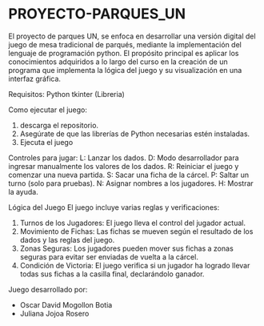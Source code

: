 # PROYECTO-PARQUES_UN
El proyecto de parques UN, se enfoca en desarrollar una versión digital del juego de mesa tradicional de parqués, mediante la implementación del lenguaje de programación python. El propósito principal es aplicar los conocimientos adquiridos a lo largo del curso en la creación de un programa que implementa la lógica del juego y su visualización en una interfaz gráfica.

Requisitos:
Python
tkinter (Libreria)


Como ejecutar el juego:
1. descarga el repositorio.
2. Asegúrate de que las librerías de Python necesarias estén instaladas.
3. Ejecuta el juego

Controles para jugar:
L: Lanzar los dados.
D: Modo desarrollador para ingresar manualmente los valores de los dados.
R: Reiniciar el juego y comenzar una nueva partida.
S: Sacar una ficha de la cárcel.
P: Saltar un turno (solo para pruebas).
N: Asignar nombres a los jugadores.
H: Mostrar la ayuda.

Lógica del Juego
El juego incluye varias reglas y verificaciones:
1. Turnos de los Jugadores: El juego lleva el control del jugador actual.
2. Movimiento de Fichas: Las fichas se mueven según el resultado de los dados y las reglas del juego.
3. Zonas Seguras: Los jugadores pueden mover sus fichas a zonas seguras para evitar ser enviadas de vuelta a la cárcel.
4. Condición de Victoria: El juego verifica si un jugador ha logrado llevar todas sus fichas a la casilla final, declarándolo ganador.

Juego desarrollado por:
- Oscar David Mogollon Botia
- Juliana Jojoa Rosero
